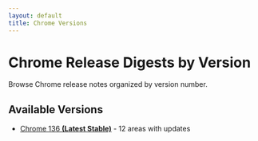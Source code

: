```yaml
---
layout: default
title: Chrome Versions
---
```


# Chrome Release Digests by Version

Browse Chrome release notes organized by version number.

## Available Versions

- [Chrome 136 **(Latest Stable)**](./chrome-136/index.html) - 12 areas with updates

